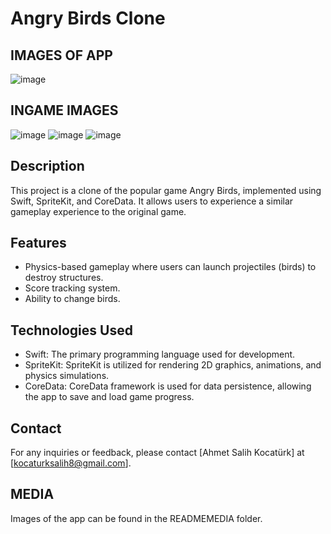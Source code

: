 # Angry Birds Clone
## IMAGES OF APP  
![image](https://github.com/SalihKocaturk/calmBird/assets/139994163/96d20ea8-3cc9-43a3-8ea3-c94f5203147c)
## INGAME IMAGES
![image](https://github.com/SalihKocaturk/calmBird/assets/139994163/05d28475-de3f-4668-bcbe-72d217c8d164)
![image](https://github.com/SalihKocaturk/calmBird/assets/139994163/0d8a5540-a5fa-4ae0-a1c2-b645f9fb51fe)
![image](https://github.com/SalihKocaturk/calmBird/assets/139994163/0fbf372d-d939-4d27-af9f-3ae7847838a2)

## Description
This project is a clone of the popular game Angry Birds, implemented using Swift, SpriteKit, and CoreData. It allows users to experience a similar gameplay experience to the original game.

## Features
- Physics-based gameplay where users can launch projectiles (birds) to destroy structures.
- Score tracking system.
- Ability to change birds.

## Technologies Used
- Swift: The primary programming language used for development.
- SpriteKit: SpriteKit is utilized for rendering 2D graphics, animations, and physics simulations.
- CoreData: CoreData framework is used for data persistence, allowing the app to save and load game progress.


## Contact
For any inquiries or feedback, please contact [Ahmet Salih Kocatürk] at [kocaturksalih8@gmail.com].
## MEDIA
Images of the app can be found in the READMEMEDIA folder.
